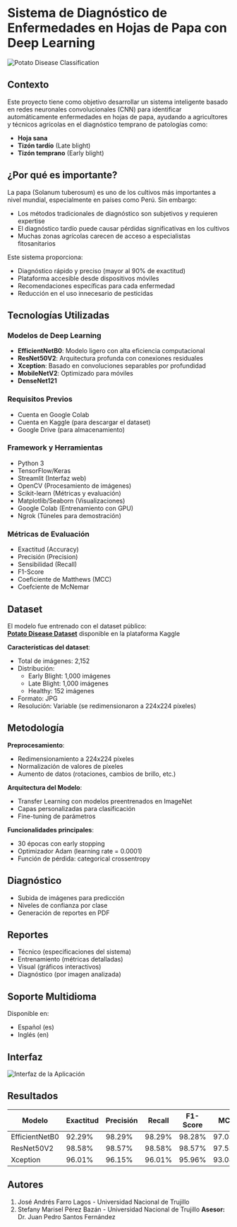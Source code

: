 # Sistema de Diagnóstico de Enfermedades en Hojas de Papa con Deep Learning

![Potato Disease Classification](./assets/hojas.png)

## Contexto

Este proyecto tiene como objetivo desarrollar un sistema inteligente basado en redes neuronales convolucionales (CNN) para identificar automáticamente enfermedades en hojas de papa, ayudando a agricultores y técnicos agrícolas en el diagnóstico temprano de patologías como:

- **Hoja sana**
- **Tizón tardío** (Late blight)
- **Tizón temprano** (Early blight)

## ¿Por qué es importante?

La papa (Solanum tuberosum) es uno de los cultivos más importantes a nivel mundial, especialmente en países como Perú. Sin embargo:

- Los métodos tradicionales de diagnóstico son subjetivos y requieren expertise
- El diagnóstico tardío puede causar pérdidas significativas en los cultivos
- Muchas zonas agrícolas carecen de acceso a especialistas fitosanitarios

Este sistema proporciona:

- Diagnóstico rápido y preciso (mayor al 90% de exactitud)
- Plataforma accesible desde dispositivos móviles
- Recomendaciones específicas para cada enfermedad
- Reducción en el uso innecesario de pesticidas

## Tecnologías Utilizadas

### Modelos de Deep Learning

- **EfficientNetB0**: Modelo ligero con alta eficiencia computacional
- **ResNet50V2**: Arquitectura profunda con conexiones residuales
- **Xception**: Basado en convoluciones separables por profundidad
- **MobileNetV2**: Optimizado para móviles
- **DenseNet121**

### Requisitos Previos
- Cuenta en Google Colab
- Cuenta en Kaggle (para descargar el dataset)
- Google Drive (para almacenamiento)

### Framework y Herramientas

- Python 3
- TensorFlow/Keras
- Streamlit (Interfaz web)
- OpenCV (Procesamiento de imágenes)
- Scikit-learn (Métricas y evaluación)
- Matplotlib/Seaborn (Visualizaciones)
- Google Colab (Entrenamiento con GPU)
- Ngrok (Túneles para demostración)

### Métricas de Evaluación

- Exactitud (Accuracy)
- Precisión (Precision)
- Sensibilidad (Recall)
- F1-Score
- Coeficiente de Matthews (MCC)
- Coefciente de McNemar

## Dataset

El modelo fue entrenado con el dataset público:  
[**Potato Disease Dataset**](https://www.kaggle.com/datasets/faysalmiah1721758/potato-dataset) disponible en la plataforma Kaggle

**Características del dataset**:

- Total de imágenes: 2,152
- Distribución:
  - Early Blight: 1,000 imágenes
  - Late Blight: 1,000 imágenes
  - Healthy: 152 imágenes
- Formato: JPG
- Resolución: Variable (se redimensionaron a 224x224 píxeles)

## Metodología

**Preprocesamiento**:
   - Redimensionamiento a 224x224 píxeles
   - Normalización de valores de píxeles
   - Aumento de datos (rotaciones, cambios de brillo, etc.)

**Arquitectura del Modelo**:
- Transfer Learning con modelos preentrenados en ImageNet
- Capas personalizadas para clasificación
- Fine-tuning de parámetros

**Funcionalidades principales**:
   - 30 épocas con early stopping
   - Optimizador Adam (learning rate = 0.0001)
   - Función de pérdida: categorical crossentropy
  
## Diagnóstico
- Subida de imágenes para predicción
- Niveles de confianza por clase
- Generación de reportes en PDF

## Reportes
- Técnico (especificaciones del sistema)
- Entrenamiento (métricas detalladas)
- Visual (gráficos interactivos)
- Diagnóstico (por imagen analizada)

## Soporte Multidioma
Disponible en:
- Español (es)
- Inglés (en)

## Interfaz
![Interfaz de la Aplicación](./assets/interfaz.jpg)

## Resultados

| Modelo         | Exactitud | Precisión | Recall | F1-Score | MCC    |
| -------------- | --------- | --------- | ------ | -------- | ------ |
| EfficientNetB0 | 92.29%    | 98.29%    | 98.29% | 98.28%   | 97.03% |
| ResNet50V2     | 98.58%    | 98.57%    | 98.58% | 98.57%   | 97.53% |
| Xception       | 96.01%    | 96.15%    | 96.01% | 95.96%   | 93.08% |


## Autores

1. José Andrés Farro Lagos - Universidad Nacional de Trujillo
2. Stefany Marisel Pérez Bazán - Universidad Nacional de Trujillo
   **Asesor:** Dr. Juan Pedro Santos Fernández
